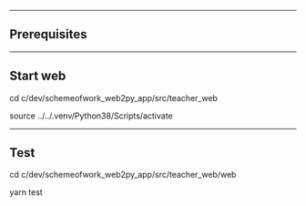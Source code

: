 -------------
Prerequisites
-------------


---------
Start web
---------

cd c/dev/schemeofwork_web2py_app/src/teacher_web

source ../../.venv/Python38/Scripts/activate

----
Test
----

cd c/dev/schemeofwork_web2py_app/src/teacher_web/web

yarn test
